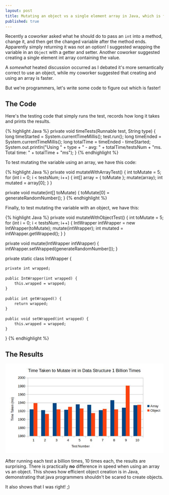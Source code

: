 ```yaml
---
layout: post
title: Mutating an object vs a single element array in Java, which is faster?
published: true
---
```

Recently a coworker asked what he should do to pass an `int` into a method,
change it, and then get the changed variable after the method ends. Apparently simply returning it was not an option! I suggested wrapping 
the variable in an `Object` with a getter and setter. Another coworker suggested 
creating a single element int array containing the value. 

A *somewhat* heated discussion occurred as I debated it's more semantically
correct to use an object, while my coworker suggested that creating and using an
array is faster. 

But we're programmers, let's write some code to figure out which is faster!

## The Code
Here's the testing code that simply runs the test, records how long it takes 
and prints the results.


{% highlight Java %}
private void timeTests(Runnable test, String type) {
	long timeStarted = System.currentTimeMillis();
	test.run();
	long timeEnded = System.currentTimeMillis();
	long totalTime = timeEnded - timeStarted;
	System.out.println("Using " + type + " - avg: " + totalTime/testsNum + "ms. Total time: " + totalTime + "ms");
}
{% endhighlight %}

To test mutating the variable using an array, we have this code:

{% highlight Java %}
private void mutateWithArrayTest() {
    int toMutate = 5;
    for (int i = 0; i < testsNum; i++) {
 	int[] array = { toMutate };
        mutate(array);
        int mutated = array[0];
    }
}

private void mutate(int[] toMutate) {
   toMutate[0] = generateRandomNumber();
}
{% endhighlight %}

Finally, to test mutating the variable with an object, we have this:

{% highlight Java %}
private void mutateWithObjectTest() {
	int toMutate = 5;
        for (int i = 0; i < testsNum; i++) {
            IntWrapper intWrapper = new IntWrapper(toMutate);
            mutate(intWrapper);
            int mutated = intWrapper.getWrapped();
        }
}

private void mutate(IntWrapper intWrapper) {
    intWrapper.setWrapped(generateRandomNumber());
}

private static class IntWrapper {

    private int wrapped;

    public IntWrapper(int wrapped) {
        this.wrapped = wrapped;
    }

    public int getWrapped() {
        return wrapped;
    }

    public void setWrapped(int wrapped) {
        this.wrapped = wrapped;
    }
}
{% endhighlight %}

## The Results

![Graph](/media/mutateIntGraph.jpg)
    
After running each test a billion times, 10 times each, the results are surprising.
There is practically **no** difference in speed when using an array vs an
object. This shows how efficient object creation is in Java, demonstrating that java programmers shouldn't be scared to create objects. 

It also shows that I was right! ;)
